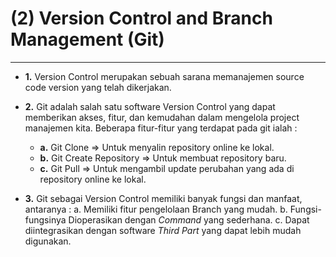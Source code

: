 # (2) Version Control and Branch Management (Git)
----------------------------------------------

* **1.**  Version Control merupakan sebuah sarana memanajemen source code version yang telah dikerjakan.

* **2.** Git adalah salah satu software Version Control yang dapat memberikan akses, fitur, dan kemudahan dalam mengelola project manajemen kita. Beberapa fitur-fitur yang terdapat pada git ialah :
    * **a.** Git Clone                => Untuk menyalin repository online ke lokal.
    * **b.** Git Create Repository    => Untuk membuat repository baru.
    * **c.** Git Pull                 => Untuk mengambil update perubahan yang ada di repository online ke lokal.

* **3.** Git sebagai Version Control memiliki banyak fungsi dan manfaat, antaranya :
    a. Memiliki fitur pengelolaan Branch yang mudah.
    b. Fungsi-fungsinya Dioperasikan dengan _Command_ yang sederhana.
    c. Dapat diintegrasikan dengan software _Third Part_ yang dapat lebih mudah digunakan.
